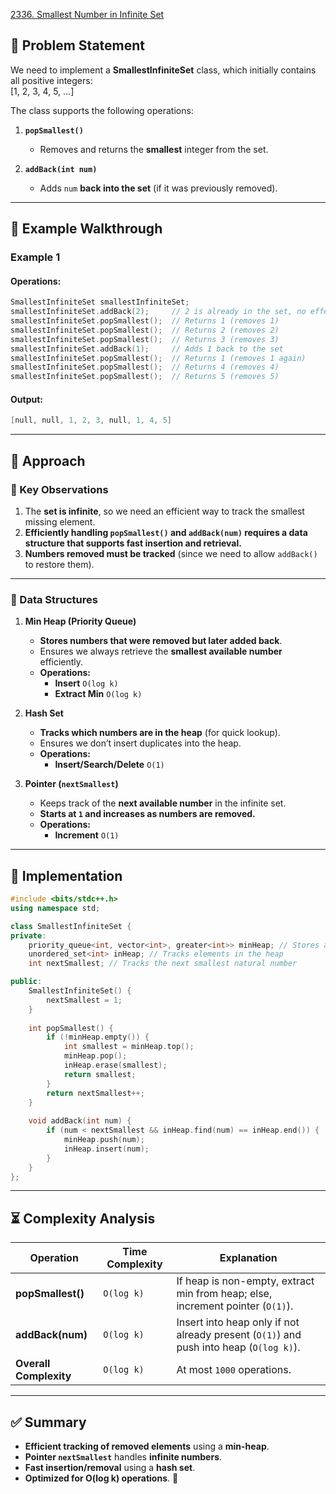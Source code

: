 [2336. Smallest Number in Infinite Set](https://leetcode.com/problems/smallest-number-in-infinite-set/description/?envType=study-plan-v2&envId=leetcode-75)

## **📌 Problem Statement**
We need to implement a **SmallestInfiniteSet** class, which initially contains all positive integers:  
\[1, 2, 3, 4, 5, ...\]  

The class supports the following operations:

1. **`popSmallest()`**  
   - Removes and returns the **smallest** integer from the set.

2. **`addBack(int num)`**  
   - Adds `num` **back into the set** (if it was previously removed).

---

## **🔹 Example Walkthrough**
### **Example 1**
#### **Operations:**
```cpp
SmallestInfiniteSet smallestInfiniteSet;
smallestInfiniteSet.addBack(2);     // 2 is already in the set, no effect
smallestInfiniteSet.popSmallest();  // Returns 1 (removes 1)
smallestInfiniteSet.popSmallest();  // Returns 2 (removes 2)
smallestInfiniteSet.popSmallest();  // Returns 3 (removes 3)
smallestInfiniteSet.addBack(1);     // Adds 1 back to the set
smallestInfiniteSet.popSmallest();  // Returns 1 (removes 1 again)
smallestInfiniteSet.popSmallest();  // Returns 4 (removes 4)
smallestInfiniteSet.popSmallest();  // Returns 5 (removes 5)
```
#### **Output:**
```cpp
[null, null, 1, 2, 3, null, 1, 4, 5]
```

---

## **🚀 Approach**
### **🔹 Key Observations**
1. The **set is infinite**, so we need an efficient way to track the smallest missing element.
2. **Efficiently handling `popSmallest()` and `addBack(num)` requires a data structure that supports fast insertion and retrieval.**
3. **Numbers removed must be tracked** (since we need to allow `addBack()` to restore them).

---

### **🔹 Data Structures**
1. **Min Heap (Priority Queue)**
   - **Stores numbers that were removed but later added back**.
   - Ensures we always retrieve the **smallest available number** efficiently.
   - **Operations:**
     - **Insert** `O(log k)`
     - **Extract Min** `O(log k)`

2. **Hash Set**
   - **Tracks which numbers are in the heap** (for quick lookup).
   - Ensures we don’t insert duplicates into the heap.
   - **Operations:**
     - **Insert/Search/Delete** `O(1)`

3. **Pointer (`nextSmallest`)**
   - Keeps track of the **next available number** in the infinite set.
   - **Starts at `1` and increases as numbers are removed.**
   - **Operations:**
     - **Increment** `O(1)`

---

## **📝 Implementation**
```cpp
#include <bits/stdc++.h>
using namespace std;

class SmallestInfiniteSet {
private:
    priority_queue<int, vector<int>, greater<int>> minHeap; // Stores added-back elements
    unordered_set<int> inHeap; // Tracks elements in the heap
    int nextSmallest; // Tracks the next smallest natural number

public:
    SmallestInfiniteSet() {
        nextSmallest = 1;
    }
    
    int popSmallest() {
        if (!minHeap.empty()) {
            int smallest = minHeap.top();
            minHeap.pop();
            inHeap.erase(smallest);
            return smallest;
        }
        return nextSmallest++;
    }
    
    void addBack(int num) {
        if (num < nextSmallest && inHeap.find(num) == inHeap.end()) {
            minHeap.push(num);
            inHeap.insert(num);
        }
    }
};
```

---

## **⏳ Complexity Analysis**
| **Operation**   | **Time Complexity** | **Explanation** |
|---------------|------------------|----------------|
| **popSmallest()** | `O(log k)` | If heap is non-empty, extract min from heap; else, increment pointer (`O(1)`). |
| **addBack(num)** | `O(log k)` | Insert into heap only if not already present (`O(1)`) and push into heap (`O(log k)`). |
| **Overall Complexity** | `O(log k)` | At most `1000` operations. |

---

## **✅ Summary**
- **Efficient tracking of removed elements** using a **min-heap**.
- **Pointer `nextSmallest`** handles **infinite numbers**.
- **Fast insertion/removal** using a **hash set**.
- **Optimized for O(log k) operations**. 🚀